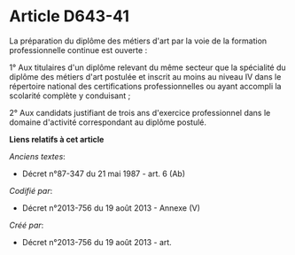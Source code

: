 # Article D643-41

La préparation du diplôme des métiers d'art par la voie de la formation professionnelle continue est ouverte :

1° Aux titulaires d'un diplôme relevant du même secteur que la spécialité du diplôme des métiers d'art postulée et inscrit au
moins au niveau IV dans le répertoire national des certifications professionnelles ou ayant accompli la scolarité complète y
conduisant ;

2° Aux candidats justifiant de trois ans d'exercice professionnel dans le domaine d'activité correspondant au diplôme
postulé.

**Liens relatifs à cet article**

_Anciens textes_:

  - Décret n°87-347 du 21 mai 1987 - art. 6 (Ab)

_Codifié par_:

  - Décret n°2013-756 du 19 août 2013 -  Annexe (V)

_Créé par_:

  - Décret n°2013-756 du 19 août 2013 - art.
